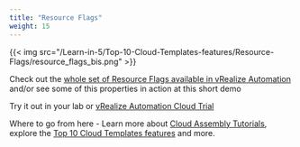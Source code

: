 ```yaml
---
title: "Resource Flags"
weight: 15
---
```


{{< img src="/Learn-in-5/Top-10-Cloud-Templates-features/Resource-Flags/resource_flags_bis.png" >}}

Check out the [whole set of Resource Flags available in vRealize Automation](https://docs.vmware.com/en/vRealize-Automation/services/Using-and-Managing-Cloud-Assembly/GUID-B76918AE-D18D-4821-B160-F0CFAE173359.html) and/or see some of this properties in action at this short demo

Try it out in your lab or [vRealize Automation Cloud Trial](https://www.vmware.com/products/vrealize-automation.html)

Where to go from here - Learn more about [Cloud Assembly Tutorials](https://docs.vmware.com/en/vRealize-Automation/services/Using-and-Managing-Cloud-Assembly/GUID-DB7DC86A-8936-411D-B586-0724171FFB40.html), explore the [Top 10 Cloud Templates features](/Learn-in-5/Top-10-Cloud-Templates-features/)  and more.



